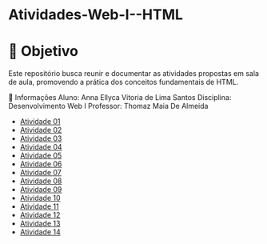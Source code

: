 # Atividades-Web-I--HTML

# 🎯 Objetivo
Este repositório busca reunir e documentar as atividades propostas em sala de aula, promovendo a prática dos conceitos fundamentais de HTML.

📌 Informações
Aluno: Anna Ellyca Vitoria de Lima Santos 
Disciplina: Desenvolvimento Web I
Professor: Thomaz Maia De Almeida


- [Atividade 01]( https://annaellycavitoria.github.io/Atividade-01/)
- [Atividade 02](https://annaellycavitoria.github.io/Atividade-02/)
- [Atividade 03]( https://annaellycavitoria.github.io/Atividade-03/)
- [Atividade 04]( https://annaellycavitoria.github.io/Atividade-04/)
- [Atividade 05](https://annaellycavitoria.github.io/Atividade-05/)
- [Atividade 06]( https://annaellycavitoria.github.io/Atividade-06/)
- [Atividade 07]( https://annaellycavitoria.github.io/Atividade-07/)
- [Atividade 08]( https://annaellycavitoria.github.io/Atividade-08/)
- [Atividade 09]( https://annaellycavitoria.github.io/Atividade-09/)
- [Atividade 10](https://annaellycavitoria.github.io/Atividade-10/)
- [Atividade 11]( https://annaellycavitoria.github.io/Atividade-11/)
- [Atividade 12]( https://annaellycavitoria.github.io/Atividade-12/)
- [Atividade 13]( https://annaellycavitoria.github.io/Atividade-13/)
- [Atividade 14]( https://annaellycavitoria.github.io/Atividade-08/)
